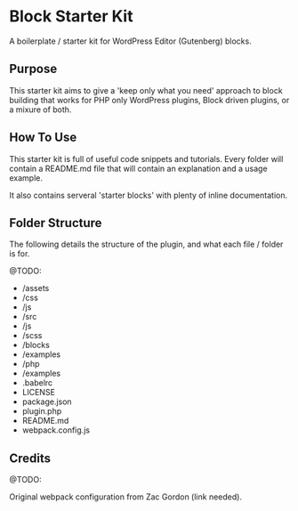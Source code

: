 # Block Starter Kit
A boilerplate / starter kit for WordPress Editor (Gutenberg) blocks. 

## Purpose
This starter kit aims to give a 'keep only what you need' approach to block building that works for PHP only WordPress plugins, Block driven plugins, or a mixure of both.

## How To Use
This starter kit is full of useful code snippets and tutorials. Every folder will contain a README.md file that will contain an explanation and a usage example.

It also contains serveral 'starter blocks' with plenty of inline documentation.

## Folder Structure

The following details the structure of the plugin, and what each file / folder is for.

@TODO:

- /assets
 - /css
 - /js
 - /src
  - /js
  - /scss
- /blocks
 - /examples
- /php
 - /examples
- .babelrc
- LICENSE
- package.json
- plugin.php
- README.md
- webpack.config.js

## Credits

@TODO:

Original webpack configuration from Zac Gordon (link needed).